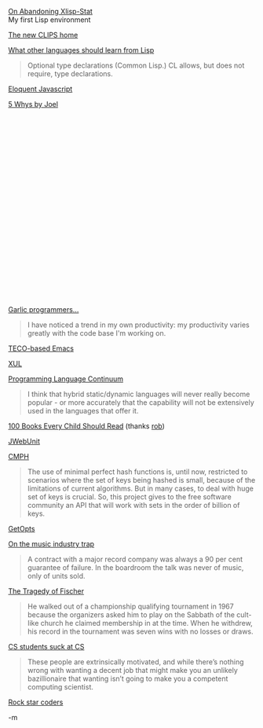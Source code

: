 <a href="http://repositories.cdlib.org/uclastat/papers/2004062201/">On Abandoning Xlisp-Stat</a><br/>
My first Lisp environment<br/>

<a href="http://sourceforge.net/projects/clipsrules/">The new CLIPS home</a><br/>

<a href="http://repinvariant.blogspot.com/2008/01/thoughts-on-lisp-things-that-other.html">What other languages should learn from Lisp</a><br/>
<blockquote>Optional type declarations (Common Lisp.) CL allows, but does not require, type declarations.</blockquote>

<a href="http://eloquentjavascript.net/contents.html">Eloquent Javascript</a><br/>

<a href="http://www.joelonsoftware.com/items/2008/01/22.html">5 Whys by Joel</a><br/>

<object width="425" height="373"><param name="movie" value="http://www.youtube.com/v/hFSPHfZQpIQ&rel=1&border=1"></param><param name="wmode" value="transparent"></param><embed src="http://www.youtube.com/v/hFSPHfZQpIQ&rel=1&border=1" type="application/x-shockwave-flash" wmode="transparent" width="425" height="373"></embed></object><br/>

<a href="http://www.valuedlessons.com/2008/01/garlic-programmers-for-silver-code.html">Garlic programmers...</a><br/>
<blockquote>I have noticed a trend in my own productivity: my productivity varies greatly with the code base I'm working on.</blockquote>

<a href="http://pdp-10.trailing-edge.com/mit_emacs_170_teco_1220/index.html">TECO-based Emacs</a><br/>

<a href="http://en.wikipedia.org/wiki/Xul">XUL</a><br/>

<a href="http://erikengbrecht.blogspot.com/2008/01/programming-language-continuum.html">Programming Language Continuum</a><br/>
<blockquote>I think that hybrid static/dynamic languages will never really become popular - or more accurately that the capability will not be extensively used in the languages that offer it.</blockquote>

<a href="http://www.telegraph.co.uk/arts/main.jhtml?xml=/arts/2008/01/19/bokidsbooks219.xml&CMP=ILC-mostviewedbox">100 Books Every Child Should Read</a> (thanks <a href="http://blog.founddrama.net">rob</a>)<br/>

<a href="http://jwebunit.sourceforge.net/">JWebUnit</a><br/>

<a href="http://cmph.sourceforge.net/">CMPH</a><br/>
<blockquote>The use of minimal perfect hash functions is, until now, restricted to scenarios where the set of keys being hashed is small, because of the limitations of current algorithms. But in many cases, to deal with huge set of keys is crucial. So, this project gives to the free software community an API that will work with sets in the order of billion of keys.</blockquote>

<a href="http://rm-f.net/~setzer/projects/getopts/">GetOpts</a><br/>

<a href="http://observer.guardian.co.uk/omm/story/0,,2241544,00.html">On the music industry trap</a><br/>
<blockquote>A contract with a major record company was always a 90 per cent guarantee of failure. In the boardroom the talk was never of music, only of units sold.</blockquote>

<a href="http://online.wsj.com/article/SB120096385865905161.html?mod=googlenews_wsj">The Tragedy of Fischer</a><br/>
<blockquote>He walked out of a championship qualifying tournament in 1967 because the organizers asked him to play on the Sabbath of the cult-like church he claimed membership in at the time. When he withdrew, his record in the tournament was seven wins with no losses or draws.</blockquote>

<a href="http://bluntobject.wordpress.com/2008/01/22/most-of-our-cs-students-suck-at-cs/">CS students suck at CS</a><br/>
<blockquote>These people are extrinsically motivated, and while there’s nothing wrong with wanting a decent job that might make you an unlikely bazillionaire that wanting isn’t going to make you a competent computing scientist.</blockquote>

<a href="http://www.computerworld.com/action/article.do?command=viewArticleBasic&articleId=9057899&intsrc=hm_ts_head">Rock star coders</a><br/>

-m